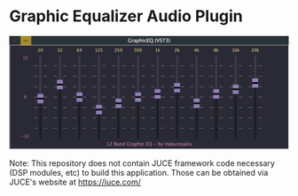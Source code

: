 <h1>Graphic Equalizer Audio Plugin</h1>
<img src = "geq_screenshot.png">

Note: This repository does not contain JUCE framework code necessary (DSP modules, etc) to build this application. Those can be obtained via JUCE's website at https://juce.com/ 
